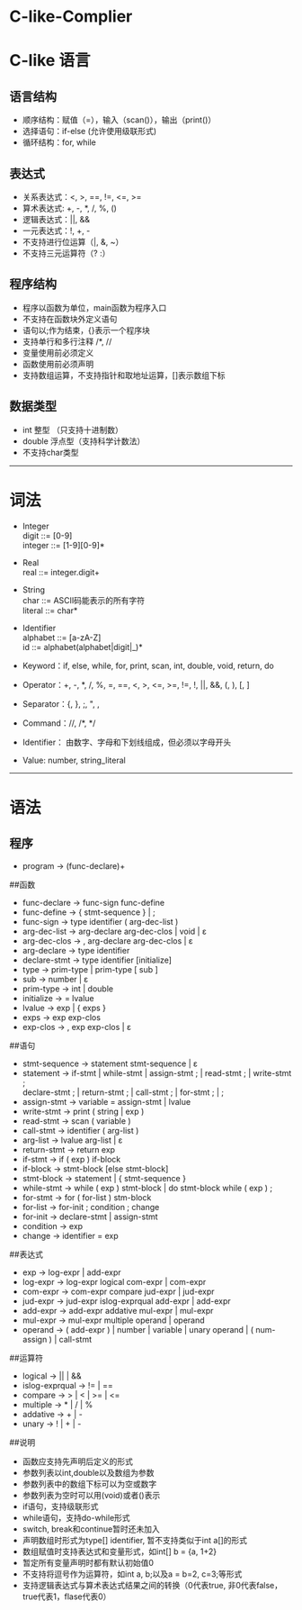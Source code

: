 ﻿# C-like-Complier
# C-like 语言
## 语言结构
- 顺序结构：赋值（=），输入（scan()），输出（print()）<br>
- 选择语句：if-else (允许使用级联形式)<br>
- 循环结构：for, while<br>

## 表达式
- 关系表达式：<, >, ==, !=, <=, >=<br>
- 算术表达式: +, -, *, /, %, ()<br>
- 逻辑表达式：||, &&<br>
- 一元表达式：!, +, -<br>
- 不支持进行位运算（|, &, ~）<br>
- 不支持三元运算符（? :）<br>

## 程序结构
- 程序以函数为单位，main函数为程序入口<br>
- 不支持在函数块外定义语句<br>
- 语句以;作为结束，{}表示一个程序块<br>
- 支持单行和多行注释 /*, //<br>
- 变量使用前必须定义<br>
- 函数使用前必须声明<br>
- 支持数组运算，不支持指针和取地址运算，[]表示数组下标<br>

## 数据类型
- int 整型 （只支持十进制数）<br>
- double 浮点型（支持科学计数法）<br>
- 不支持char类型<br>

---
# 词法
- Integer<br>
  digit ::= [0-9]<br>
  integer ::= [1-9][0-9]*<br>
- Real<br>
  real ::= integer.digit+<br>
- String<br>
  char ::= ASCII码能表示的所有字符<br>
  literal ::= char*<br>
- Identifier<br>
  alphabet ::= [a-zA-Z]<br>
  id ::= alphabet(alphabet|digit|_)*<br>

- Keyword：if, else, while, for, print, scan, int, double, void, return, do
- Operator：+, -, *, /, %, =, ==, <, >, <=, >=, !=, !, ||, &&, (, ), [, ]
- Separator：{, }, ;, ", ,
- Command：//, /*, */
- Identifier： 由数字、字母和下划线组成，但必须以字母开头
- Value: number, string_literal

---
# 语法
## 程序
- program -> (func-declare)+

##函数
- func-declare -> func-sign func-define
- func-define -> { stmt-sequence } | ;
- func-sign -> type identifier ( arg-dec-list )
- arg-dec-list -> arg-declare arg-dec-clos | void | ε
- arg-dec-clos -> , arg-declare arg-dec-clos | ε
- arg-declare -> type identifier
- declare-stmt -> type identifier [initialize]
- type -> prim-type | prim-type [ sub ]
- sub -> number | ε
- prim-type -> int | double
- initialize -> = lvalue
- lvalue -> exp | { exps }
- exps -> exp exp-clos
- exp-clos -> , exp exp-clos | ε

##语句
- stmt-sequence -> statement stmt-sequence | ε
- statement -> if-stmt | while-stmt | assign-stmt ; | read-stmt ; | write-stmt ;<br>
			   declare-stmt ; | return-stmt ; | call-stmt ; | for-stmt ; | ;
- assign-stmt -> variable = assign-stmt | lvalue
- write-stmt -> print ( string | exp )
- read-stmt -> scan ( variable )
- call-stmt -> identifier ( arg-list )
- arg-list -> lvalue arg-list | ε
- return-stmt -> return exp
- if-stmt -> if ( exp ) if-block
- if-block -> stmt-block [else stmt-block]
- stmt-block -> statement | { stmt-sequence }
- while-stmt -> while ( exp ) stmt-block | do stmt-block while ( exp ) ;
- for-stmt -> for ( for-list ) stm-block
- for-list -> for-init ; condition ; change
- for-init -> declare-stmt | assign-stmt
- condition -> exp
- change -> identifier = exp

##表达式
- exp -> log-expr | add-expr
- log-expr -> log-expr logical com-expr | com-expr
- com-expr -> com-expr compare jud-expr | jud-expr
- jud-expr -> jud-expr islog-exprqual add-expr | add-expr
- add-expr -> add-expr addative mul-expr | mul-expr
- mul-expr -> mul-expr multiple operand | operand
- operand -> ( add-expr ) | number | variable | unary operand | ( num-assign ) | call-stmt

##运算符
- logical -> || | &&
- islog-exprqual -> != | ==
- compare -> > | < | >= | <=
- multiple -> * | / | %
- addative -> + | -
- unary -> ! | + | -

##说明
- 函数应支持先声明后定义的形式
- 参数列表以int,double以及数组为参数
- 参数列表中的数组下标可以为空或数字
- 参数列表为空时可以用(void)或者()表示
- if语句，支持级联形式
- while语句，支持do-while形式
- switch, break和continue暂时还未加入
- 声明数组时形式为type[] identifier, 暂不支持类似于int a[]的形式
- 数组赋值时支持表达式和变量形式，如int[] b = {a, 1+2}
- 暂定所有变量声明时都有默认初始值0
- 不支持将逗号作为运算符，如int a, b;以及a = b=2, c=3;等形式
- 支持逻辑表达式与算术表达式结果之间的转换（0代表true, 非0代表false，true代表1，flase代表0）

